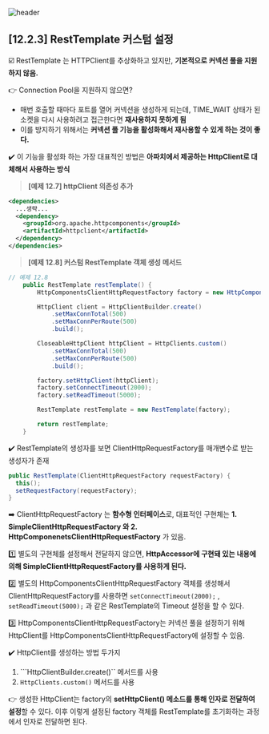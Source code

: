 ![header](https://capsule-render.vercel.app/api?type=wave&color=C3E5AE&height=200&section=header&text=Spring&nbsp;Boot&nbsp;Study&fontSize=50&fontColor=000000)

## [12.2.3] RestTemplate 커스텀 설정
:ballot_box_with_check: RestTemplate 는 HTTPClient를 추상화하고 있지만, **기본적으로 커넥션 풀을 지원하지 않음.**  

:point_right: Connection Pool을 지원하지 않으면?   

* 매번 호출할 때마다 포트를 열어 커넥션을 생성하게 되는데, TIME_WAIT 상태가 된 소켓을 다시 사용하려고 접근한다면 **재사용하지 못하게 됨**
* 이를 방지하기 위해서는 **커넥션 풀 기능을 활성화해서 재사용할 수 있게 하는 것이 좋다.**  

✔️ 이 기능을 활성화 하는 가장 대표적인 방법은 **아파치에서 제공하는 HttpClient로 대체해서 사용하는 방식**
> **[예제 12.7] httpClient 의존성 추가**

```xml
<dependencies>
  ...생략...
  <dependency>
    <groupId>org.apache.httpcomponents</groupId>
    <artifactId>httpclient</artifactId>
  </dependency>
</dependencies>  
```

>**[예제 12.8] 커스텀 RestTemplate 객체 생성 메서드**

```java
// 예제 12.8
    public RestTemplate restTemplate() {
        HttpComponentsClientHttpRequestFactory factory = new HttpComponentsClientHttpRequestFactory();

        HttpClient client = HttpClientBuilder.create()
            .setMaxConnTotal(500)
            .setMaxConnPerRoute(500)
            .build();

        CloseableHttpClient httpClient = HttpClients.custom()
            .setMaxConnTotal(500)
            .setMaxConnPerRoute(500)
            .build();

        factory.setHttpClient(httpClient);
        factory.setConnectTimeout(2000);
        factory.setReadTimeout(5000);

        RestTemplate restTemplate = new RestTemplate(factory);

        return restTemplate;
    }
```
✔️ RestTemplate의 생성자를 보면 ClientHttpRequestFactory를 매개변수로 받는 생성자가 존재
```java
public RestTemplate(ClientHttpRequestFactory requestFactory) {
  this();
  setRequestFactory(requestFactory);
}
```   


➡️ ClientHttpRequestFactory 는 **함수형 인터페이스**로, 대표적인 구현체는 **1. SimpleClientHttpRequestFactory 와 2. HttpComponenetsClientHttpRequestFactory** 가 있음.  

:one: 별도의 구현체를 설정해서 전달하지 않으면, **HttpAccessor에 구현돼 있는 내용에 의해 SimpleClientHttpRequestFactory를 사용하게 된다.**  

:two: 별도의 HttpComponentsClientHttpRequestFactory 객체를 생성해서 ClientHttpRequestFactory를 사용하면 ```setConnectTimeout(2000);``` , ```setReadTimeout(5000);``` 과 같은 RestTemplate의 Timeout 설정을 할 수 있다.    

:three: HttpComponentsClientHttpRequestFactory는 커넥션 풀을 설정하기 위해 HttpClient를 HttpComponentsClientHttpRequestFactory에 설정할 수 있음.  

✔️ HttpClient를 생성하는 방법 두가지  

1. ```HttpClientBuilder.create()`` 메서드를 사용 
2. ```HttpClients.custom()``` 메서드를 사용  

👉 생성한 HttpClient는 factory의 **setHttpClient() 메소드를 통해 인자로 전달하여 설정**할 수 있다. 이후 이렇게 설정된 factory 객체를 RestTemplate를 초기화하는 과정에서 인자로 전달하면 된다. 

